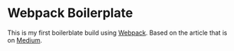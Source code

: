 # Webpack Boilerplate

This is my first boilerblate build using [Webpack](https://webpack.js.org). Based on the article that is on [Medium](https://medium.com/@kimberleycook/intro-to-webpack-1d035a47028d#.djftkyjhm).